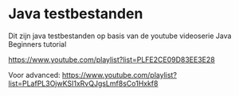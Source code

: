 # Java testbestanden

Dit zijn java testbestanden op basis van de youtube videoserie Java Beginners tutorial

https://www.youtube.com/playlist?list=PLFE2CE09D83EE3E28

Voor advanced:
https://www.youtube.com/playlist?list=PLafPL3OjwKSI1xRvQJgsLmf8sCo1Hxkf8

